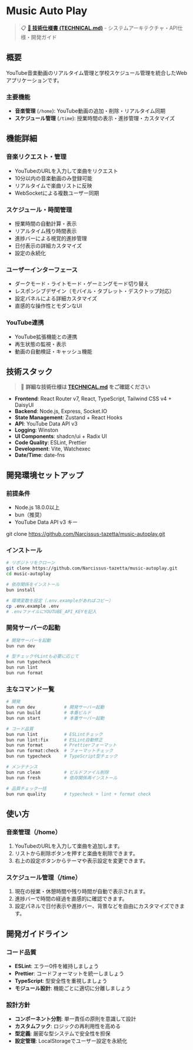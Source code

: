 # Music Auto Play

> 📋 **[📖 技術仕様書 (TECHNICAL.md)](./TECHNICAL.md)** - システムアーキテクチャ・API仕様・開発ガイド

## 概要

YouTube音楽動画のリアルタイム管理と学校スケジュール管理を統合したWebアプリケーションです。

### 主要機能

- **音楽管理** (`/home`): YouTube動画の追加・削除・リアルタイム同期
- **スケジュール管理** (`/time`): 授業時間の表示・進捗管理・カスタマイズ

## 機能詳細

### 音楽リクエスト・管理

- YouTubeのURLを入力して楽曲をリクエスト
- 10分以内の音楽動画のみ登録可能
- リアルタイムで楽曲リストに反映
- WebSocketによる複数ユーザー同期

### スケジュール・時間管理

- 授業時間の自動計算・表示
- リアルタイム残り時間表示
- 進捗バーによる視覚的進捗管理
- 日付表示の詳細カスタマイズ
- 設定の永続化

### ユーザーインターフェース

- ダークモード・ライトモード・ゲーミングモード切り替え
- レスポンシブデザイン（モバイル・タブレット・デスクトップ対応）
- 設定パネルによる詳細カスタマイズ
- 直感的な操作性とモダンなUI

### YouTube連携

- YouTube拡張機能との連携
- 再生状態の監視・表示
- 動画の自動検証・キャッシュ機能

## 技術スタック

> 🔧 **詳細な技術仕様は [TECHNICAL.md](./TECHNICAL.md) をご確認ください**

- **Frontend**: React Router v7, React, TypeScript, Tailwind CSS v4 + DaisyUI
- **Backend**: Node.js, Express, Socket.IO
- **State Management**: Zustand + React Hooks
- **API**: YouTube Data API v3
- **Logging**: Winston
- **UI Components**: shadcn/ui + Radix UI
- **Code Quality**: ESLint, Prettier
- **Development**: Vite, Watchexec
- **Date/Time**: date-fns

## 開発環境セットアップ

### 前提条件

- Node.js 18.0.0以上
- bun（推奨）
- YouTube Data API v3 キー

git clone https://github.com/Narcissus-tazetta/music-autoplay.git

### インストール

```bash
# リポジトリをクローン
git clone https://github.com/Narcissus-tazetta/music-autoplay.git
cd music-autoplay

# 依存関係をインストール
bun install

# 環境変数を設定（.env.exampleがあればコピー）
cp .env.example .env
# .envファイルにYOUTUBE_API_KEYを記入
```

### 開発サーバーの起動

```bash
# 開発サーバーを起動
bun run dev

# 型チェックやLintも必要に応じて
bun run typecheck
bun run lint
bun run format
```

### 主なコマンド一覧

```bash
# 開発
bun run dev           # 開発サーバー起動
bun run build         # 本番ビルド
bun run start         # 本番サーバー起動

# コード品質
bun run lint          # ESLintチェック
bun run lint:fix      # ESLint自動修正
bun run format        # Prettierフォーマット
bun run format:check  # フォーマットチェック
bun run typecheck     # TypeScript型チェック

# メンテナンス
bun run clean         # ビルドファイル削除
bun run fresh         # 依存関係再インストール

# 品質チェック一括
bun run quality       # typecheck + lint + format check
```

## 使い方

### 音楽管理（/home）

1. YouTubeのURLを入力して楽曲を追加します。
2. リストから削除ボタンを押すと楽曲を削除できます。
3. 右上の設定ボタンからテーマや表示設定を変更できます。

### スケジュール管理（/time）

1. 現在の授業・休憩時間や残り時間が自動で表示されます。
2. 進捗バーで時間の経過を直感的に確認できます。
3. 設定パネルで日付表示や進捗バー、背景などを自由にカスタマイズできます。

## 開発ガイドライン

### コード品質

- **ESLint**: エラー0件を維持しましょう
- **Prettier**: コードフォーマットを統一しましょう
- **TypeScript**: 型安全性を重視しましょう
- **モジュール設計**: 機能ごとに適切に分離しましょう

### 設計方針

- **コンポーネント分割**: 単一責任の原則を意識して設計
- **カスタムフック**: ロジックの再利用性を高める
- **型定義**: 厳密な型システムで安全性を担保
- **設定管理**: LocalStorageでユーザー設定を永続化
